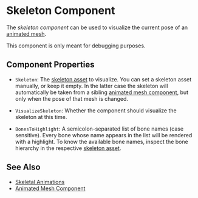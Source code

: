 # Skeleton Component

The *skeleton component* can be used to visualize the current pose of an [animated mesh](animated-mesh-component.md).

This component is only meant for debugging purposes.

## Component Properties

* `Skeleton`: The [skeleton asset](skeleton-asset.md) to visualize. You can set a skeleton asset manually, or keep it empty. In the latter case the skeleton will automatically be taken from a sibling [animated mesh component](animated-mesh-component.md), but only when the pose of that mesh is changed.

* `VisualizeSkeleton`: Whether the component should visualize the skeleton at this time.

* `BonesToHighlight`: A semicolon-separated list of bone names (case sensitive). Every bone whose name appears in the list will be rendered with a highlight. To know the available bone names, inspect the bone hierarchy in the respective [skeleton asset](skeleton-asset.md).

## See Also


* [Skeletal Animations](skeletal-animation-overview.md)
* [Animated Mesh Component](animated-mesh-component.md)

